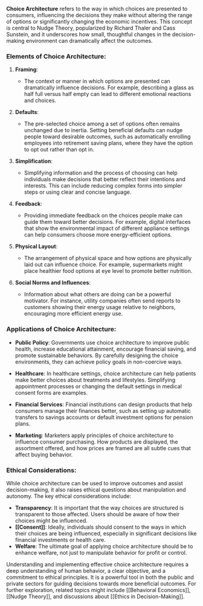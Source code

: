 **Choice Architecture** refers to the way in which choices are presented to consumers, influencing the decisions they make without altering the range of options or significantly changing the economic incentives. This concept is central to Nudge Theory, popularized by Richard Thaler and Cass Sunstein, and it underscores how small, thoughtful changes in the decision-making environment can dramatically affect the outcomes.

### Elements of Choice Architecture:

1. **Framing**:
   - The context or manner in which options are presented can dramatically influence decisions. For example, describing a glass as half full versus half empty can lead to different emotional reactions and choices.

2. **Defaults**:
   - The pre-selected choice among a set of options often remains unchanged due to inertia. Setting beneficial defaults can nudge people toward desirable outcomes, such as automatically enrolling employees into retirement saving plans, where they have the option to opt out rather than opt in.

3. **Simplification**:
   - Simplifying information and the process of choosing can help individuals make decisions that better reflect their intentions and interests. This can include reducing complex forms into simpler steps or using clear and concise language.

4. **Feedback**:
   - Providing immediate feedback on the choices people make can guide them toward better decisions. For example, digital interfaces that show the environmental impact of different appliance settings can help consumers choose more energy-efficient options.

5. **Physical Layout**:
   - The arrangement of physical space and how options are physically laid out can influence choice. For example, supermarkets might place healthier food options at eye level to promote better nutrition.

6. **Social Norms and Influences**:
   - Information about what others are doing can be a powerful motivator. For instance, utility companies often send reports to customers showing their energy usage relative to neighbors, encouraging more efficient energy use.

### Applications of Choice Architecture:

- **Public Policy**: Governments use choice architecture to improve public health, increase educational attainment, encourage financial saving, and promote sustainable behaviors. By carefully designing the choice environments, they can achieve policy goals in non-coercive ways.

- **Healthcare**: In healthcare settings, choice architecture can help patients make better choices about treatments and lifestyles. Simplifying appointment processes or changing the default settings in medical consent forms are examples.

- **Financial Services**: Financial institutions can design products that help consumers manage their finances better, such as setting up automatic transfers to savings accounts or default investment options for pension plans.

- **Marketing**: Marketers apply principles of choice architecture to influence consumer purchasing. How products are displayed, the assortment offered, and how prices are framed are all subtle cues that affect buying behavior.

### Ethical Considerations:

While choice architecture can be used to improve outcomes and assist decision-making, it also raises ethical questions about manipulation and autonomy. The key ethical considerations include:

- **Transparency**: It is important that the way choices are structured is transparent to those affected. Users should be aware of how their choices might be influenced.
- **[[Consent]]**: Ideally, individuals should consent to the ways in which their choices are being influenced, especially in significant decisions like financial investments or health care.
- **Welfare**: The ultimate goal of applying choice architecture should be to enhance welfare, not just to manipulate behavior for profit or control.

Understanding and implementing effective choice architecture requires a deep understanding of human behavior, a clear objective, and a commitment to ethical principles. It is a powerful tool in both the public and private sectors for guiding decisions towards more beneficial outcomes. For further exploration, related topics might include [[Behavioral Economics]], [[Nudge Theory]], and discussions about [[Ethics in Decision-Making]].